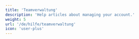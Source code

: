 ```yaml
---
title: 'Teamverwaltung'
description: 'Help articles about managing your account.'
weight: 5
url: '/de/hilfe/teamverwaltung'
icon: 'user-plus'
---
```

